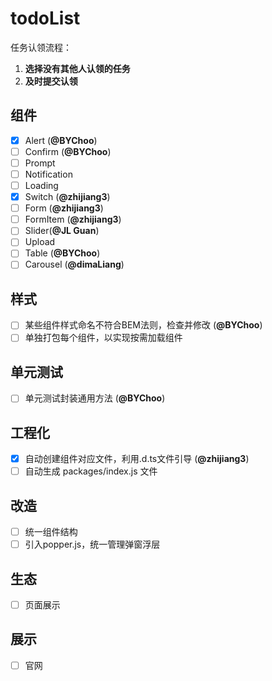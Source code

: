 # todoList

任务认领流程：

1. **选择没有其他人认领的任务**
2. **及时提交认领**

## 组件

- [x] Alert (**@BYChoo**)
- [ ] Confirm (**@BYChoo**)
- [ ] Prompt
- [ ] Notification
- [ ] Loading
- [x] Switch (**@zhijiang3**)
- [ ] Form (**@zhijiang3**)
- [ ] FormItem (**@zhijiang3**)
- [ ] Slider(**@JL Guan**)
- [ ] Upload
- [ ] Table (**@BYChoo**)
- [ ] Carousel (**@dimaLiang**)

## 样式

- [ ] 某些组件样式命名不符合BEM法则，检查并修改 (**@BYChoo**)
- [ ] 单独打包每个组件，以实现按需加载组件

## 单元测试

- [ ] 单元测试封装通用方法 (**@BYChoo**)

## 工程化

- [x] 自动创建组件对应文件，利用.d.ts文件引导 (**@zhijiang3**)
- [ ] 自动生成 packages/index.js 文件

## 改造

- [ ] 统一组件结构
- [ ] 引入popper.js，统一管理弹窗浮层

## 生态

- [ ] 页面展示

## 展示

- [ ] 官网
